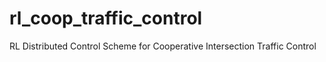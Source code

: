 # rl_coop_traffic_control
RL Distributed Control Scheme for Cooperative Intersection Traffic Control
